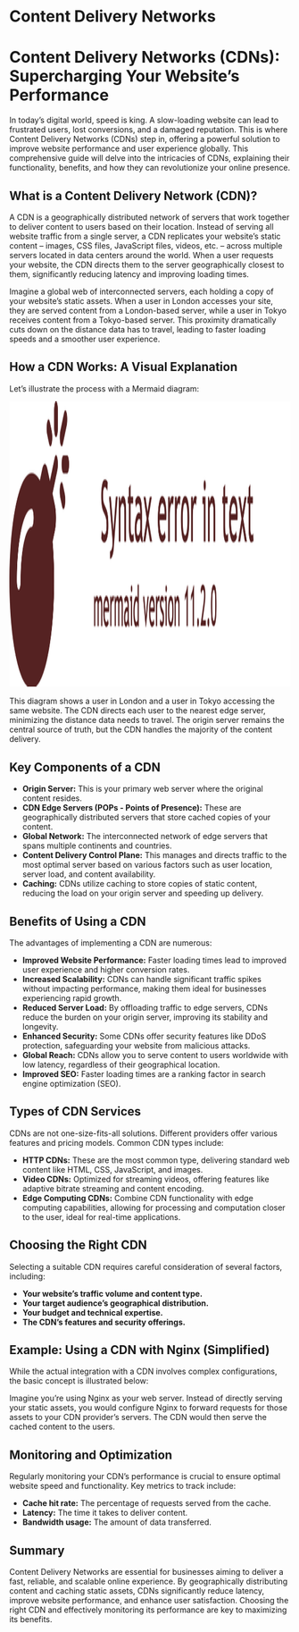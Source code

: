 # Content Delivery Networks


# Content Delivery Networks (CDNs): Supercharging Your Website’s Performance

In today’s digital world, speed is king. A slow-loading website can lead
to frustrated users, lost conversions, and a damaged reputation. This is
where Content Delivery Networks (CDNs) step in, offering a powerful
solution to improve website performance and user experience globally.
This comprehensive guide will delve into the intricacies of CDNs,
explaining their functionality, benefits, and how they can revolutionize
your online presence.

## What is a Content Delivery Network (CDN)?

A CDN is a geographically distributed network of servers that work
together to deliver content to users based on their location. Instead of
serving all website traffic from a single server, a CDN replicates your
website’s static content – images, CSS files, JavaScript files, videos,
etc. – across multiple servers located in data centers around the world.
When a user requests your website, the CDN directs them to the server
geographically closest to them, significantly reducing latency and
improving loading times.

Imagine a global web of interconnected servers, each holding a copy of
your website’s static assets. When a user in London accesses your site,
they are served content from a London-based server, while a user in
Tokyo receives content from a Tokyo-based server. This proximity
dramatically cuts down on the distance data has to travel, leading to
faster loading speeds and a smoother user experience.

## How a CDN Works: A Visual Explanation

Let’s illustrate the process with a Mermaid diagram:

<img src="index_files/figure-commonmark/mermaid-figure-1.png"
style="width:25.13in;height:5.33in" />

This diagram shows a user in London and a user in Tokyo accessing the
same website. The CDN directs each user to the nearest edge server,
minimizing the distance data needs to travel. The origin server remains
the central source of truth, but the CDN handles the majority of the
content delivery.

## Key Components of a CDN

- **Origin Server:** This is your primary web server where the original
  content resides.
- **CDN Edge Servers (POPs - Points of Presence):** These are
  geographically distributed servers that store cached copies of your
  content.
- **Global Network:** The interconnected network of edge servers that
  spans multiple continents and countries.
- **Content Delivery Control Plane:** This manages and directs traffic
  to the most optimal server based on various factors such as user
  location, server load, and content availability.
- **Caching:** CDNs utilize caching to store copies of static content,
  reducing the load on your origin server and speeding up delivery.

## Benefits of Using a CDN

The advantages of implementing a CDN are numerous:

- **Improved Website Performance:** Faster loading times lead to
  improved user experience and higher conversion rates.
- **Increased Scalability:** CDNs can handle significant traffic spikes
  without impacting performance, making them ideal for businesses
  experiencing rapid growth.
- **Reduced Server Load:** By offloading traffic to edge servers, CDNs
  reduce the burden on your origin server, improving its stability and
  longevity.
- **Enhanced Security:** Some CDNs offer security features like DDoS
  protection, safeguarding your website from malicious attacks.
- **Global Reach:** CDNs allow you to serve content to users worldwide
  with low latency, regardless of their geographical location.
- **Improved SEO:** Faster loading times are a ranking factor in search
  engine optimization (SEO).

## Types of CDN Services

CDNs are not one-size-fits-all solutions. Different providers offer
various features and pricing models. Common CDN types include:

- **HTTP CDNs:** These are the most common type, delivering standard web
  content like HTML, CSS, JavaScript, and images.
- **Video CDNs:** Optimized for streaming videos, offering features like
  adaptive bitrate streaming and content encoding.
- **Edge Computing CDNs:** Combine CDN functionality with edge computing
  capabilities, allowing for processing and computation closer to the
  user, ideal for real-time applications.

## Choosing the Right CDN

Selecting a suitable CDN requires careful consideration of several
factors, including:

- **Your website’s traffic volume and content type.**
- **Your target audience’s geographical distribution.**
- **Your budget and technical expertise.**
- **The CDN’s features and security offerings.**

## Example: Using a CDN with Nginx (Simplified)

While the actual integration with a CDN involves complex configurations,
the basic concept is illustrated below:

Imagine you’re using Nginx as your web server. Instead of directly
serving your static assets, you would configure Nginx to forward
requests for those assets to your CDN provider’s servers. The CDN would
then serve the cached content to the users.

## Monitoring and Optimization

Regularly monitoring your CDN’s performance is crucial to ensure optimal
website speed and functionality. Key metrics to track include:

- **Cache hit rate:** The percentage of requests served from the cache.
- **Latency:** The time it takes to deliver content.
- **Bandwidth usage:** The amount of data transferred.

## Summary

Content Delivery Networks are essential for businesses aiming to deliver
a fast, reliable, and scalable online experience. By geographically
distributing content and caching static assets, CDNs significantly
reduce latency, improve website performance, and enhance user
satisfaction. Choosing the right CDN and effectively monitoring its
performance are key to maximizing its benefits.

